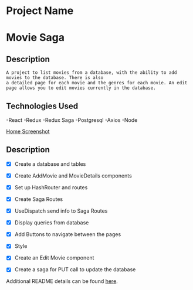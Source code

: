 # Project Name

Movie Saga
===

Description
---
    A project to list movies from a database, with the ability to add movies to the database. There is also 
    a detailed page for each movie and the genres for each movie. An edit page allows you to edit movies currently in the database.

Technologies Used
---

-React
-Redux
-Redux Saga
-Postgresql
-Axios
-Node

[Home Screenshot](screenshots/screenshot_home.png)

## Description

-[x] Create a database and tables
-[x] Create AddMovie and MovieDetails components
-[x] Set up HashRouter and routes
-[x] Create Saga Routes
-[x] UseDispatch send info to Saga Routes
-[x] Display queries from database
-[x] Add Buttons to navigate between the pages
-[x] Style
-[x] Create an Edit Movie component
-[x] Create a saga for PUT call to update the database


Additional README details can be found [here](https://github.com/PrimeAcademy/readme-template/blob/master/README.md).

